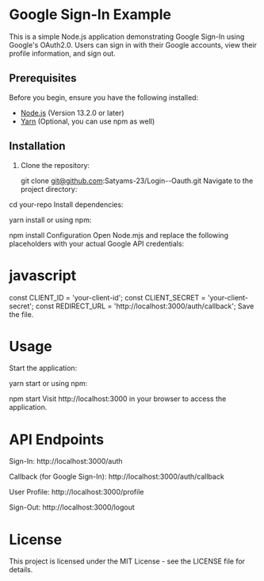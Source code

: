 
# Google Sign-In Example

This is a simple Node.js application demonstrating Google Sign-In using Google's OAuth2.0. Users can sign in with their Google accounts, view their profile information, and sign out.

## Prerequisites

Before you begin, ensure you have the following installed:

- [Node.js](https://nodejs.org/) (Version 13.2.0 or later)
- [Yarn](https://yarnpkg.com/) (Optional, you can use npm as well)

## Installation

1. Clone the repository:

   git clone git@github.com:Satyams-23/Login--Oauth.git 
   Navigate to the project directory:

  cd your-repo
  Install dependencies:


yarn install
or using npm:


npm install
Configuration
Open Node.mjs and replace the following placeholders with your actual Google API credentials:

# javascript

const CLIENT_ID = 'your-client-id';
const CLIENT_SECRET = 'your-client-secret';
const REDIRECT_URL = 'http://localhost:3000/auth/callback';
Save the file.

# Usage
Start the application:


yarn start
or using npm:


npm start
Visit http://localhost:3000 in your browser to access the application.

# API Endpoints

Sign-In: http://localhost:3000/auth

Callback (for Google Sign-In): http://localhost:3000/auth/callback

User Profile: http://localhost:3000/profile

Sign-Out: http://localhost:3000/logout

# License
This project is licensed under the MIT License - see the LICENSE file for details.

